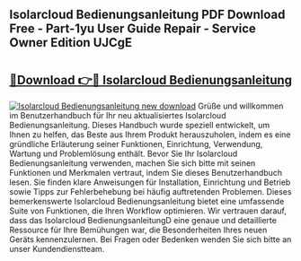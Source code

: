 ## Isolarcloud Bedienungsanleitung PDF Download Free - Part-1yu User Guide Repair - Service Owner Edition UJCgE

# <h2><a href="http://df31o2.blite.top/?on=Isolarcloud+Bedienungsanleitung">🔗Download 👉🔴 Isolarcloud Bedienungsanleitung</a></h2>

[![Isolarcloud Bedienungsanleitung new download](https://i.imgur.com/lujVjoI.png)](http://df31o2.blite.top/?on=Isolarcloud+Bedienungsanleitung)
Grüße und willkommen im Benutzerhandbuch für Ihr neu aktualisiertes Isolarcloud Bedienungsanleitung. Dieses Handbuch wurde speziell entwickelt, um Ihnen zu helfen, das Beste aus Ihrem Produkt herauszuholen, indem es eine gründliche Erläuterung seiner Funktionen, Einrichtung, Verwendung, Wartung und Problemlösung enthält. Bevor Sie Ihr Isolarcloud Bedienungsanleitung verwenden, machen Sie sich bitte mit seinen Funktionen und Merkmalen vertraut, indem Sie dieses Benutzerhandbuch lesen. Sie finden klare Anweisungen für Installation, Einrichtung und Betrieb sowie Tipps zur Fehlerbehebung bei häufig auftretenden Problemen. Dieses bemerkenswerte Isolarcloud Bedienungsanleitung bietet eine umfassende Suite von Funktionen, die Ihren Workflow optimieren. Wir vertrauen darauf, dass das Isolarcloud BedienungsanleitungD eine genaue und detaillierte Ressource für Ihre Bemühungen war, die Besonderheiten Ihres neuen Geräts kennenzulernen. Bei Fragen oder Bedenken wenden Sie sich bitte an unser Kundendienstteam.
